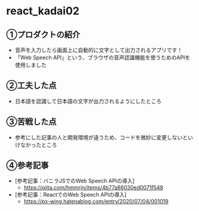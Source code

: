 # react_kadai02

## ①プロダクトの紹介
- 音声を入力したら画面上に自動的に文字として出力されるアプリです！
- 「Web Speech API」という、ブラウザの音声認識機能を使うためのAPIを使用しました

## ②工夫した点
- 日本語を認識して日本語の文字が出力されるようにしたところ

## ③苦戦した点
- 参考にした記事の人と開発環境が違うため、コードを微妙に変更しないといけなかったところ

## ④参考記事
- [参考記事：バニラJSでのWeb Speech APIの導入]
  - https://qiita.com/hmmrjn/items/4b77a86030ed0071f548
- [参考記事：ReactでのWeb Speech APIの導入]
  - https://px-wing.hatenablog.com/entry/2020/07/04/001019
